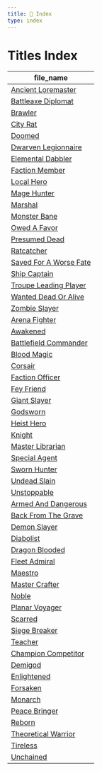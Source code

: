 ```yaml
---
title: 📑 Index
type: index
---
```


# Titles Index

| file_name                                                                 |
| ------------------------------------------------------------------------- |
| [Ancient Loremaster](../1st%20Echelon/Ancient%20Loremaster)               |
| [Battleaxe Diplomat](../1st%20Echelon/Battleaxe%20Diplomat)               |
| [Brawler](../1st%20Echelon/Brawler)                                       |
| [City Rat](../1st%20Echelon/City%20Rat)                                   |
| [Doomed](../1st%20Echelon/Doomed)                                         |
| [Dwarven Legionnaire](../1st%20Echelon/Dwarven%20Legionnaire)             |
| [Elemental Dabbler](../1st%20Echelon/Elemental%20Dabbler)                 |
| [Faction Member](../1st%20Echelon/Faction%20Member)                       |
| [Local Hero](../1st%20Echelon/Local%20Hero)                               |
| [Mage Hunter](../1st%20Echelon/Mage%20Hunter)                             |
| [Marshal](../1st%20Echelon/Marshal)                                       |
| [Monster Bane](../1st%20Echelon/Monster%20Bane)                           |
| [Owed A Favor](../1st%20Echelon/Owed%20A%20Favor)                         |
| [Presumed Dead](../1st%20Echelon/Presumed%20Dead)                         |
| [Ratcatcher](../1st%20Echelon/Ratcatcher)                                 |
| [Saved For A Worse Fate](../1st%20Echelon/Saved%20For%20A%20Worse%20Fate) |
| [Ship Captain](../1st%20Echelon/Ship%20Captain)                           |
| [Troupe Leading Player](../1st%20Echelon/Troupe%20Leading%20Player)       |
| [Wanted Dead Or Alive](../1st%20Echelon/Wanted%20Dead%20Or%20Alive)       |
| [Zombie Slayer](../1st%20Echelon/Zombie%20Slayer)                         |
| [Arena Fighter](../2nd%20Echelon/Arena%20Fighter)                         |
| [Awakened](../2nd%20Echelon/Awakened)                                     |
| [Battlefield Commander](../2nd%20Echelon/Battlefield%20Commander)         |
| [Blood Magic](../2nd%20Echelon/Blood%20Magic)                             |
| [Corsair](../2nd%20Echelon/Corsair)                                       |
| [Faction Officer](../2nd%20Echelon/Faction%20Officer)                     |
| [Fey Friend](../2nd%20Echelon/Fey%20Friend)                               |
| [Giant Slayer](../2nd%20Echelon/Giant%20Slayer)                           |
| [Godsworn](../2nd%20Echelon/Godsworn)                                     |
| [Heist Hero](../2nd%20Echelon/Heist%20Hero)                               |
| [Knight](../2nd%20Echelon/Knight)                                         |
| [Master Librarian](../2nd%20Echelon/Master%20Librarian)                   |
| [Special Agent](../2nd%20Echelon/Special%20Agent)                         |
| [Sworn Hunter](../2nd%20Echelon/Sworn%20Hunter)                           |
| [Undead Slain](../2nd%20Echelon/Undead%20Slain)                           |
| [Unstoppable](../2nd%20Echelon/Unstoppable)                               |
| [Armed And Dangerous](../3rd%20Echelon/Armed%20And%20Dangerous)           |
| [Back From The Grave](../3rd%20Echelon/Back%20From%20The%20Grave)         |
| [Demon Slayer](../3rd%20Echelon/Demon%20Slayer)                           |
| [Diabolist](../3rd%20Echelon/Diabolist)                                   |
| [Dragon Blooded](../3rd%20Echelon/Dragon%20Blooded)                       |
| [Fleet Admiral](../3rd%20Echelon/Fleet%20Admiral)                         |
| [Maestro](../3rd%20Echelon/Maestro)                                       |
| [Master Crafter](../3rd%20Echelon/Master%20Crafter)                       |
| [Noble](../3rd%20Echelon/Noble)                                           |
| [Planar Voyager](../3rd%20Echelon/Planar%20Voyager)                       |
| [Scarred](../3rd%20Echelon/Scarred)                                       |
| [Siege Breaker](../3rd%20Echelon/Siege%20Breaker)                         |
| [Teacher](../3rd%20Echelon/Teacher)                                       |
| [Champion Competitor](../4th%20Echelon/Champion%20Competitor)             |
| [Demigod](../4th%20Echelon/Demigod)                                       |
| [Enlightened](../4th%20Echelon/Enlightened)                               |
| [Forsaken](../4th%20Echelon/Forsaken)                                     |
| [Monarch](../4th%20Echelon/Monarch)                                       |
| [Peace Bringer](../4th%20Echelon/Peace%20Bringer)                         |
| [Reborn](../4th%20Echelon/Reborn)                                         |
| [Theoretical Warrior](../4th%20Echelon/Theoretical%20Warrior)             |
| [Tireless](../4th%20Echelon/Tireless)                                     |
| [Unchained](../4th%20Echelon/Unchained)                                   |
